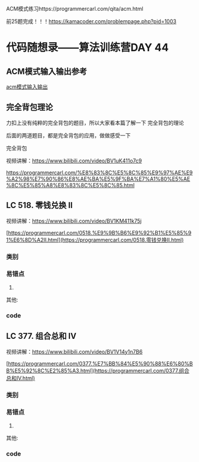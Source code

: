 ACM模式练习https://programmercarl.com/qita/acm.html

前25题完成！！！https://kamacoder.com/problempage.php?pid=1003

# 代码随想录——算法训练营DAY 44

## ACM模式输入输出参考
[acm模式输入输出](https://blog.csdn.net/qq_46046431/article/details/129266738?ops_request_misc=%257B%2522request%255Fid%2522%253A%2522170488815716800197032506%2522%252C%2522scm%2522%253A%252220140713.130102334.pc%255Fall.%2522%257D&request_id=170488815716800197032506&biz_id=0&utm_medium=distribute.pc_search_result.none-task-blog-2~all~first_rank_ecpm_v1~rank_v31_ecpm-2-129266738-null-null.142%5Ev99%5Epc_search_result_base6&utm_term=acm%E6%A8%A1%E5%BC%8F%E8%AF%BB%E5%85%A5vector&spm=1018.2226.3001.4187)
## 完全背包理论

力扣上没有纯粹的完全背包的题目，所以大家看本篇了解一下 完全背包的理论 

 

后面的两道题目，都是完全背包的应用，做做感受一下

 

 完全背包 

视频讲解：https://www.bilibili.com/video/BV1uK411o7c9

[https://programmercarl.com/%E8%83%8C%E5%8C%85%E9%97%AE%E9%A2%98%E7%90%86%E8%AE%BA%E5%9F%BA%E7%A1%80%E5%AE%8C%E5%85%A8%E8%83%8C%E5%8C%85.html ](https://programmercarl.com/背包问题理论基础完全背包.html)



## LC 518. 零钱兑换 II 

视频讲解：https://www.bilibili.com/video/BV1KM411k75j

[https://programmercarl.com/0518.%E9%9B%B6%E9%92%B1%E5%85%91%E6%8D%A2II.html](https://programmercarl.com/0518.零钱兑换II.html) 

### 类别



### 易错点

1. 

其他:

### code



## LC  377. 组合总和 Ⅳ 

视频讲解：https://www.bilibili.com/video/BV1V14y1n7B6

[https://programmercarl.com/0377.%E7%BB%84%E5%90%88%E6%80%BB%E5%92%8C%E2%85%A3.html](https://programmercarl.com/0377.组合总和Ⅳ.html)



### 类别



### 易错点

1. 

其他:

### code

